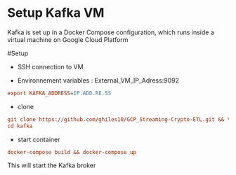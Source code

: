 # Setup Kafka VM

Kafka is set up in a Docker Compose configuration, which runs inside a virtual machine on Google Cloud Platform 

#Setup 

- SSH connection to VM 

- Environnement variables : External_VM_IP_Adress:9092

```ini
export KAFKA_ADDRESS=IP.ADD.RE.SS
```

- clone

```ini 
git clone https://github.com/ghiles10/GCP_Streaming-Crypto-ETL.git && \
cd kafka
``` 

- start container 

```ini 
docker-compose build && docker-compose up 
``` 

This will start the Kafka broker


